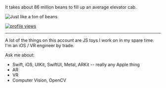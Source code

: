 <!--
**colejd/colejd** is a ✨ _special_ ✨ repository because its `README.md` (this file) appears on your GitHub profile.

Here are some ideas to get you started:

- 🔭 I’m currently working on ...
- 🌱 I’m currently learning ...
- 👯 I’m looking to collaborate on ...
- 🤔 I’m looking for help with ...
- 💬 Ask me about ...
- 📫 How to reach me: ...
- 😄 Pronouns: ...
- ⚡ Fun fact: ...
-->

It takes about 86 million beans to fill up an average elevator cab.

![Just like a ton of beans](https://user-images.githubusercontent.com/702432/111728549-77430780-8843-11eb-80ba-2ba46e26a98c.jpg)

<a href="https://github.com/colejd">
  <img src="https://komarev.com/ghpvc/?username=colejd&color=yellow&label=You+are+visitor+number" alt="profile views" />
</a>

---

A lot of the things on this account are JS toys I work on in my spare time. I'm an iOS / VR engineer by trade.

Ask me about:
- Swift, iOS, UIKit, SwiftUI, Metal, ARKit -- really any Apple thing
- AR
- VR
- Computer Vision, OpenCV

